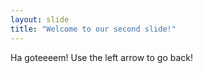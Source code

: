 ```yaml
---
layout: slide
title: "Welcome to our second slide!"
---
```

Ha goteeeem!
Use the left arrow to go back!
